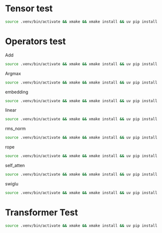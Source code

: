 # Tensor test
```bash
source .venv/bin/activate && xmake && xmake install && uv pip install ./python/ && python test/test_tensor.py
```
# Operators test
Add
```bash
source .venv/bin/activate && xmake && xmake install && uv pip install ./python/ && python test/ops/add.py
```
Argmax
```bash
source .venv/bin/activate && xmake && xmake install && uv pip install ./python/ && python test/ops/argmax.py
```
embedding
```bash
source .venv/bin/activate && xmake && xmake install && uv pip install ./python/ && python test/ops/embedding.py
```
linear
```bash
source .venv/bin/activate && xmake && xmake install && uv pip install ./python/ && python test/ops/linear.py
```
rms_norm
```bash
source .venv/bin/activate && xmake && xmake install && uv pip install ./python/ && python test/ops/rms_norm.py
```
rope
```bash
source .venv/bin/activate && xmake && xmake install && uv pip install ./python/ && python test/ops/rope.py
```
self_atten
```bash
source .venv/bin/activate && xmake && xmake install && uv pip install ./python/ && python test/ops/self_attention.py
```
swiglu
```bash
source .venv/bin/activate && xmake && xmake install && uv pip install ./python/ && python test/ops/swiglu.py
```
# Transformer Test
```bash
source .venv/bin/activate && xmake && xmake install && uv pip install ./python/ && python test/test_infer.py --model ./data/DeepSeek-R1-Distill-Qwen-1.5B
```
